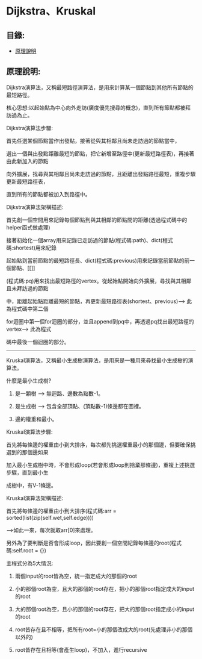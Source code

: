 Dijkstra、Kruskal
======

目錄:
--------
* [原理說明](#原理說明)


原理說明:
----

Dijkstra演算法，又稱最短路徑演算法，是用來計算某一個節點到其他所有節點的最短路徑。

核心思想:以起始點為中心向外走訪(廣度優先搜尋的概念)，直到所有節點都被拜訪過為止。


Dijkstra演算法步驟:

首先任選某個節點當作出發點，接著從與其相鄰且尚未走訪過的節點當中，

選出一個與出發點距離最短的節點，把它新增至路徑中(更新最短路徑表)，再接著由此新加入的節點

向外擴展，找尋與其相鄰且尚未走訪過的節點，且距離出發點路徑最短，重複步驟更新最短路徑表，

直到所有的節點都被加入到路徑中。


Dijkstra演算法架構描述:

首先創一個空間用來記錄每個節點到與其相鄰的節點間的距離(透過程式碼中的helper函式做處理)

接著初始化一個array用來記錄已走訪過的節點(程式碼:path)、dict(程式碼:shortest)用來紀錄

起始點到當前節點的最短路徑長、dict(程式碼:previous)用來記錄當前節點的前一個節點、[[]]

(程式碼:pq)用來找出最短路徑的vertex。從起始點開始向外擴展，尋找與其相鄰且未拜訪過的節點

中，距離起始點距離最短的節點，再更新最短路徑表(shortest、previous)--> 此為程式碼中第二個

for迴圈中第一個for迴圈的部分，並且append到pq中，再透過pq找出最短路徑的vertex--> 此為程式

碼中最後一個迴圈的部分。

-----------------------------------------------------------------------------------

Kruskal演算法，又稱最小生成樹演算法，是用來是一種用來尋找最小生成樹的演算法。

什麼是最小生成樹? 

1. 是一顆樹 --> 無迴路、邊數為點數-1。

2. 是生成樹 --> 包含全部頂點、(頂點數-1)條邊都在圖裡。
                 
3. 邊的權重和最小。


Kruskal演算法步驟:

首先將每條邊的權重由小到大排序，每次都先挑選權重最小的那個邊，但要確保挑選到的那個邊如果

加入最小生成樹中時，不會形成loop(若會形成loop則捨棄那條邊)，重複上述挑選步驟，直到最小生

成樹中，有V-1條邊。

Kruskal演算法架構描述:

首先將每條邊的權重由小到大排序(程式碼:arr = sorted(list(zip(self.wet,self.edge))))

-->如此一來，每次就取arr[0]來處理。

另外為了要判斷是否會形成loop，因此要創一個空間紀錄每條邊的root(程式碼:self.root = {})

主程式分為5大情況:

1. 兩個input的root皆為空，統一指定成大的那個的root

2. 小的那個root為空，且大的那個的root存在，把小的那個root指定成大的input的root

3. 大的那個root為空，且小的那個的root存在，把大的那個root指定成小的input的root

4. root皆存在且不相等，把所有root=小的那個改成大的root(先處理非小的那個以外的)

5. root皆存在且相等(會產生loop)，不加入，進行recursive
